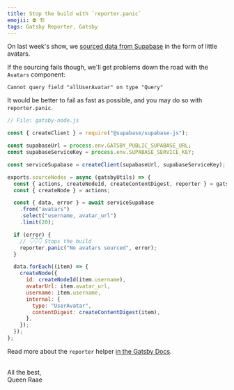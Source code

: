 ```yaml
---
title: Stop the build with `reporter.panic`
emojii: ⛔️ 🏗
tags: Gatsby Reporter, Gatsby
---
```


On last week's show, we [sourced data from Supabase](/emails/2022-08-26-source-supabase/) in the form of little avatars.

If the sourcing fails though, we'll get problems down the road with the `Avatars` component:

```
Cannot query field "allUserAvatar" on type "Query"
```

It would be better to fail as fast as possible, and you may do so with `reporter.panic`.

```js
// File: gatsby-node.js

const { createClient } = require("@supabase/supabase-js");

const supabaseUrl = process.env.GATSBY_PUBLIC_SUPABASE_URL;
const supabaseServiceKey = process.env.SUPABASE_SERVICE_KEY;

const serviceSupabase = createClient(supabaseUrl, supabaseServiceKey);

exports.sourceNodes = async (gatsbyUtils) => {
  const { actions, createNodeId, createContentDigest, reporter } = gatsbyUtils;
  const { createNode } = actions;

  const { data, error } = await serviceSupabase
    .from("avatars")
    .select("username, avatar_url")
    .limit(20);

  if (error) {
    // 👇👇👇 Stops the build
    reporter.panic("No avatars sourced", error);
  }

  data.forEach((item) => {
    createNode({
      id: createNodeId(item.username),
      avatarUrl: item.avatar_url,
      username: item.username,
      internal: {
        type: "UserAvatar",
        contentDigest: createContentDigest(item),
      },
    });
  });
};
```

Read more about the `reporter` helper [in the Gatsby Docs](https://www.gatsbyjs.com/docs/reference/config-files/node-api-helpers/#reporter).

&nbsp;  
All the best,  
Queen Raae
